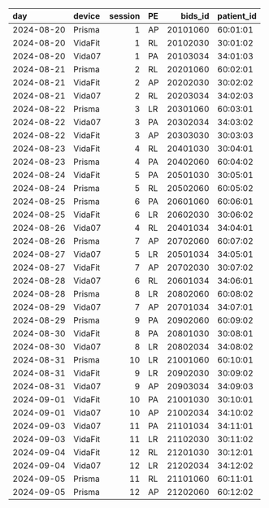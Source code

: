 | day        | device   |   session | PE   |   bids_id | patient_id   |
|:-----------|:---------|----------:|:-----|----------:|:-------------|
| 2024-08-20 | Prisma   |         1 | AP   |  20101060 | 60:01:01     |
| 2024-08-20 | VidaFit  |         1 | RL   |  20102030 | 30:01:02     |
| 2024-08-20 | Vida07   |         1 | PA   |  20103034 | 34:01:03     |
| 2024-08-21 | Prisma   |         2 | RL   |  20201060 | 60:02:01     |
| 2024-08-21 | VidaFit  |         2 | AP   |  20202030 | 30:02:02     |
| 2024-08-21 | Vida07   |         2 | RL   |  20203034 | 34:02:03     |
| 2024-08-22 | Prisma   |         3 | LR   |  20301060 | 60:03:01     |
| 2024-08-22 | Vida07   |         3 | PA   |  20302034 | 34:03:02     |
| 2024-08-22 | VidaFit  |         3 | AP   |  20303030 | 30:03:03     |
| 2024-08-23 | VidaFit  |         4 | RL   |  20401030 | 30:04:01     |
| 2024-08-23 | Prisma   |         4 | PA   |  20402060 | 60:04:02     |
| 2024-08-24 | VidaFit  |         5 | PA   |  20501030 | 30:05:01     |
| 2024-08-24 | Prisma   |         5 | RL   |  20502060 | 60:05:02     |
| 2024-08-25 | Prisma   |         6 | PA   |  20601060 | 60:06:01     |
| 2024-08-25 | VidaFit  |         6 | LR   |  20602030 | 30:06:02     |
| 2024-08-26 | Vida07   |         4 | RL   |  20401034 | 34:04:01     |
| 2024-08-26 | Prisma   |         7 | AP   |  20702060 | 60:07:02     |
| 2024-08-27 | Vida07   |         5 | LR   |  20501034 | 34:05:01     |
| 2024-08-27 | VidaFit  |         7 | AP   |  20702030 | 30:07:02     |
| 2024-08-28 | Vida07   |         6 | RL   |  20601034 | 34:06:01     |
| 2024-08-28 | Prisma   |         8 | LR   |  20802060 | 60:08:02     |
| 2024-08-29 | Vida07   |         7 | AP   |  20701034 | 34:07:01     |
| 2024-08-29 | Prisma   |         9 | PA   |  20902060 | 60:09:02     |
| 2024-08-30 | VidaFit  |         8 | PA   |  20801030 | 30:08:01     |
| 2024-08-30 | Vida07   |         8 | LR   |  20802034 | 34:08:02     |
| 2024-08-31 | Prisma   |        10 | LR   |  21001060 | 60:10:01     |
| 2024-08-31 | VidaFit  |         9 | LR   |  20902030 | 30:09:02     |
| 2024-08-31 | Vida07   |         9 | AP   |  20903034 | 34:09:03     |
| 2024-09-01 | VidaFit  |        10 | PA   |  21001030 | 30:10:01     |
| 2024-09-01 | Vida07   |        10 | AP   |  21002034 | 34:10:02     |
| 2024-09-03 | Vida07   |        11 | PA   |  21101034 | 34:11:01     |
| 2024-09-03 | VidaFit  |        11 | LR   |  21102030 | 30:11:02     |
| 2024-09-04 | VidaFit  |        12 | RL   |  21201030 | 30:12:01     |
| 2024-09-04 | Vida07   |        12 | LR   |  21202034 | 34:12:02     |
| 2024-09-05 | Prisma   |        11 | RL   |  21101060 | 60:11:01     |
| 2024-09-05 | Prisma   |        12 | AP   |  21202060 | 60:12:02     |
